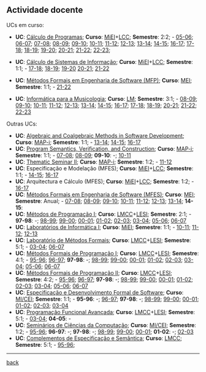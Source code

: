 
## Actividade docente

UCs em curso:

* **UC**: [Cálculo de Programas](https://www4.di.uminho.pt/~jno/sitedi/uc_8504P3.html); **Curso**: [MiEI](http://miei.di.uminho.pt)+[LCC](http://lcc.di.uminho.pt); **Semestre**: 2:2;  - [05-06](http://www.di.uminho.pt/~jsp/CalcProg/); [06-07](http://www.di.uminho.pt/~jno/html/cp-0607.html); [07-08](http://www.di.uminho.pt/~jno/html/cp-0708.html); [08-09](http://www.di.uminho.pt/~jno/html/cp-0809.html); [09-10](http://wiki.di.uminho.pt/twiki/bin/view/Education/CP0910/WebHome); [10-11](http://wiki.di.uminho.pt/twiki/bin/view/Education/CP1011/WebHome); [11-12](http://wiki.di.uminho.pt/twiki/bin/view/Education/CP1112/WebHome); [12-13](http://wiki.di.uminho.pt/twiki/bin/view/Education/CP1213/WebHome); [13-14](http://wiki.di.uminho.pt/twiki/bin/view/Education/CP1314/WebHome); [14-15](http://wiki.di.uminho.pt/twiki/bin/view/Education/CP1415/WebHome); [16-17](http://wiki.di.uminho.pt/twiki/bin/view/Education/CP1617/WebHome); [17-18](http://wiki.di.uminho.pt/twiki/bin/view/Education/CP1718/WebHome); [18-19](http://wiki.di.uminho.pt/twiki/bin/view/Education/CP/WebHome); [19-20](http://wiki.di.uminho.pt/twiki/bin/view/Education/CP/WebHome); [20-21](https://haslab.github.io/CP/2021/); [21-22](https://haslab.github.io/CP/2122/); [22-23](https://haslab.github.io/CP/);

* **UC**: [Cálculo de Sistemas de Informação](https://www4.di.uminho.pt/~jno/sitedi/uc_ME78ME7800006081.html); **Curso**: [MiEI](http://miei.di.uminho.pt)+[LCC](http://lcc.di.uminho.pt); **Semestre**: 1:1;  - [17-18](http://wiki.di.uminho.pt/twiki/bin/view/Education/MFES1718/CSI); [18-19](http://wiki.di.uminho.pt/twiki/bin/view/Education/MFES1819/CSI); [19-20](http://wiki.di.uminho.pt/twiki/bin/view/Education/MFES/CSI) [20-21](https://haslab.github.io/MFP/CSI/2021/index); [21-22](https://haslab.github.io/MFP/CSI/2122/index)

* **UC**: [Métodos Formais em Engenharia de Software (MFP)](https://haslab.github.io/MFES/); **Curso**: [MEI](https://web.di.uminho.pt/sitedi/meinf); **Semestre**: 1:1;  - [21-22](https://haslab.github.io/MFES/)
* **UC**: [Informática para a Musicologia](https://www4.di.uminho.pt/~jno/sitedi/uc_F105O8.html); **Curso**: [LM](https://www.elach.uminho.pt/pt/estudar/Paginas/Licenciatura-em-Musica.aspx); **Semestre**: 3:1;  - [08-09](http://www.di.uminho.pt/~jno/html/ipm-0809.html); [09-10](http://www.di.uminho.pt/~jno/html/ipm-0910.html); [10-11](http://www.di.uminho.pt/~jno/html/ipm-1011.html); [11-12](http://www.di.uminho.pt/~jno/html/ipm-1112.html); [12-13](http://www.di.uminho.pt/~jno/html/ipm-1213.html); [13-14](http://www.di.uminho.pt/~jno/html/ipm-1314.html); [14-15](http://www.di.uminho.pt/~jno/html/ipm-1415.html); [16-17](http://www.di.uminho.pt/~jno/html/ipm-1617.html); [17-18](http://www.di.uminho.pt/~jno/html/ipm-1718.html); [18-19](http://wiki.di.uminho.pt/twiki/bin/view/Education/IPM/IPM1819); [20-21](http://wiki.di.uminho.pt/twiki/bin/view/Education/IPM/WebHome); [21-22](https://haslab.github.io/IPM/2122/); [22-23](https://haslab.github.io/IPM/)

Outras UCs:

* **UC**: [Algebraic and Coalgebraic Methods in Software Development](http://www.map.edu.pt/i/2014/courses); **Curso**: [MAP-i](http://www.map.edu.pt/i/); **Semestre**: 1:1;  - [13-14](http://wiki.di.uminho.pt/twiki/bin/view/Education/ACMSD/WebHome); [14-15](http://wiki.di.uminho.pt/twiki/bin/view/Education/ACMSD/WebHome); [16-17](http://wiki.di.uminho.pt/twiki/bin/view/Education/ACMSD/WebHome)
* **UC**: [Program Semantics, Verification, and Construction](http://wiki.di.uminho.pt/twiki/bin/view/Education/MapiFc/WebHome); **Curso**: [MAP-i](http://www.map.edu.pt/i/); **Semestre**: 1:1;  - [07-08](http://wiki.di.uminho.pt/twiki/bin/view/Education/MapiFc/0708); [08-09](http://wiki.di.uminho.pt/twiki/bin/view/Education/MapiFc/0809); **09-10**: -; [10-11](http://wiki.di.uminho.pt/twiki/bin/view/Education/MapiFc/1011)
* **UC**: [Thematic Seminar II](http://www.di.uminho.pt/~jno/MAPi-TS-1112); **Curso**: [MAP-i](http://www.map.edu.pt/i/); **Semestre**: 1:2;  - [11-12](http://www.di.uminho.pt/~jno/MAPi-TS-1112)
* **UC**: Especificação e Modelação (MFES); **Curso**: [MiEI](http://miei.di.uminho.pt)+[LCC](http://lcc.di.uminho.pt); **Semestre**: 1:1;  - [14-15](http://wiki.di.uminho.pt/twiki/bin/view/Education/EM/WebHome); [16-17](http://wiki.di.uminho.pt/twiki/bin/view/Education/EM/WebHome)
* **UC**: Arquitectura e Cálculo (MFES); **Curso**: [MiEI](http://miei.di.uminho.pt)+[LCC](http://lcc.di.uminho.pt); **Semestre**: 1:2;  - [16-17](http://wiki.di.uminho.pt/twiki/bin/view/Education/MFES1617/AC)
* **UC**: [Métodos Formais em Engenharia de Software (MFES)](http://mei.di.uminho.pt/?q=pt-pt/mfes); **Curso**: [MEI](https://web.di.uminho.pt/sitedi/meinf); **Semestre**: Anual;  - [07-08](http://www.di.uminho.pt/~jno/html/mfes-0708.html); [08-09](http://www.di.uminho.pt/~jno/html/mfes-0809.html); [09-10](http://wiki.di.uminho.pt/twiki/bin/view/Education/MFES0910); [10-11](http://wiki.di.uminho.pt/twiki/bin/view/Education/MFES1011); [11-12](http://wiki.di.uminho.pt/twiki/bin/view/Education/MFES1112); [12-13](http://wiki.di.uminho.pt/twiki/bin/view/Education/MFES1213); [13-14](http://wiki.di.uminho.pt/twiki/bin/view/Education/MFES1314); **14-15**:
* **UC**: [Métodos de Programação I](http://www.di.uminho.pt/~jno/html/mpi.html); **Curso**: [LMCC](http://www.di.uminho.pt/lmcc)+[LESI](http://www.di.uminho.pt/lesi); **Semestre**: 2:1;  - **97-98**: -; [98-99](http://www.di.uminho.pt/~jno/html/mpi-9899.html); [99-00](http://www.di.uminho.pt/~jno/html/mpi-9900.html); [00-01](http://www.di.uminho.pt/~jno/html/mpi-0001.html); [01-02](http://www.di.uminho.pt/~jno/html/mpi-0102.html); [02-03](http://www.di.uminho.pt/~jno/html/mpi-0203.html); [03-04](http://www.di.uminho.pt/~jno/html/mpi-0304.html); [05-06](http://www.di.uminho.pt/~jno/html/mpi-0506.html); [06-07](http://www.di.uminho.pt/~jno/html/mpi-0607.html)
* **UC**: [Laboratórios de Informática I](http://www.di.uminho.pt/ensino/licenciaturas/lei/plano-de-estudos/laboratorios-de-informatica-i); **Curso**: [MiEI](http://miei.di.uminho.pt); **Semestre**: 1:1;  - [10-11](http://wiki.di.uminho.pt/twiki/bin/view/Education/LI11011/WebHome); [11-12](http://wiki.di.uminho.pt/twiki/bin/view/Education/LI11112/WebHome); [12-13](http://wiki.di.uminho.pt/twiki/bin/view/Education/LI1/WebHome)
* **UC**: [Laboratório de Métodos Formais](http://www.di.uminho.pt/~jno/html/labmf.html); **Curso**: [LMCC](http://www.di.uminho.pt/lmcc)+[LESI](http://www.di.uminho.pt/lesi); **Semestre**: 5:1;  - [03-04](http://www.di.uminho.pt/~jno/html/labmf.html); [06-07](http://www.di.uminho.pt/~jno/html/labmf.html)
* **UC**: [Métodos Formais de Programação I](http://www.di.uminho.pt/~jno/html/mi.html); **Curso**: [LMCC](http://www.di.uminho.pt/lmcc)+[LESI](http://www.di.uminho.pt/lesi); **Semestre**: 4:1;  - [95-96](http://www.di.uminho.pt/~jno/html/mfp-i-9596.html); [96-97](http://www.di.uminho.pt/~jno/html/mfp-i-9697.html); **97-98**: -; [98-99](http://www.di.uminho.pt/~jno/html/mi-9899.html); [99-00](http://www.di.uminho.pt/~jno/html/mi-9900.html); [00-01](http://www.di.uminho.pt/~jno/html/mi-0001.html); [01-02](http://www.di.uminho.pt/~jno/html/mi-0102.html); [02-03](http://www.di.uminho.pt/~jno/html/mi-0203.html); [03-04](http://www.di.uminho.pt/~jno/html/mi-0304.html); [05-06](http://www.di.uminho.pt/~jno/html/mi-0506.html); [06-07](http://www.di.uminho.pt/~jno/html/mi-0607.html)
* **UC**: [Métodos Formais de Programação II](http://www.di.uminho.pt/~jno/html/mii.html); **Curso**: [LMCC](http://www.di.uminho.pt/lmcc)+[LESI](http://www.di.uminho.pt/lesi); **Semestre**: 4:2;  - [95-96](http://www.di.uminho.pt/~jno/html/mii-9596.html); [96-97](http://www.di.uminho.pt/~jno/html/mii-9697.html); **97-98**: -; [98-99](http://www.di.uminho.pt/~jno/html/mii-9899.html); [99-00](http://www.di.uminho.pt/~jno/html/mii-9900.html); [00-01](http://www.di.uminho.pt/~jno/html/mii-0001.html); [01-02](http://www.di.uminho.pt/~jno/html/mii-0102.html); [02-03](http://www.di.uminho.pt/~jno/html/mii-0203.html); [03-04](http://www.di.uminho.pt/~jno/html/mii-0304.html); [05-06](http://www.di.uminho.pt/~jno/html/mii-0506.html); [06-07](http://www.di.uminho.pt/~jno/html/mii-0607.html)
* **UC**: [Especificação e Desenvolvimento Formal de Software](http://www.di.uminho.pt/~jno/html/edfs.html); **Curso**: [MI/CEI](http://mi.di.uminho.pt/); **Semestre**: 1:1;  - **95-96**: -; [96-97](http://www.di.uminho.pt/~jno/html/edfs-9697.html); **97-98**: -; [98-99](http://www.di.uminho.pt/~jno/html/edfs-9899.html); [99-00](http://www.di.uminho.pt/~jno/html/edfs-9900.html); [00-01](http://www.di.uminho.pt/~jno/html/edfs-0001.html); [01-02](http://www.di.uminho.pt/~jno/html/edfs-0102.html); [02-03](http://www.di.uminho.pt/~jno/html/edfs-0203.html); [03-04](http://www.di.uminho.pt/~jno/html/edfs-0304.html)
* **UC**: [Programação Funcional Avançada](http://www.di.uminho.pt/~jno/html/afp.html); **Curso**: [LMCC](http://www.di.uminho.pt/lmcc)+[LESI](http://www.di.uminho.pt/lesi); **Semestre**: 5:1;  - [03-04](http://www.di.uminho.pt/~jno/html/afp.html); **04-05**: -
* **UC**: [Seminários de Ciências da Computação](http://www.di.uminho.pt/~jno/html/scc.html); **Curso**: [MI/CEI](http://mi.di.uminho.pt/); **Semestre**: 1:2;  - [95-96](http://www.di.uminho.pt/~jno/html/scc-9596.html); **96-97**: -; **97-98**: -; [98-99](http://www.di.uminho.pt/~jno/html/scc-9899.html); [99-00](http://www.di.uminho.pt/~jno/html/scc-9900.html); [00-01](http://www.di.uminho.pt/~jno/html/scc-0001.html); **01-02**: -; [02-03](http://www.di.uminho.pt/~jno/html/scc-0102.html)
* **UC**: [Complementos de Especificação e Semântica](http://www.di.uminho.pt/~jno/html/7009o4.html); **Curso**: [LMCC](http://www.di.uminho.pt/lmcc); **Semestre**: 5:1;  - [95-96](http://www.di.uminho.pt/~jno/ps/o6-9596.pdf); 

---

[back](https://www.di.uminho.pt/~jno)
